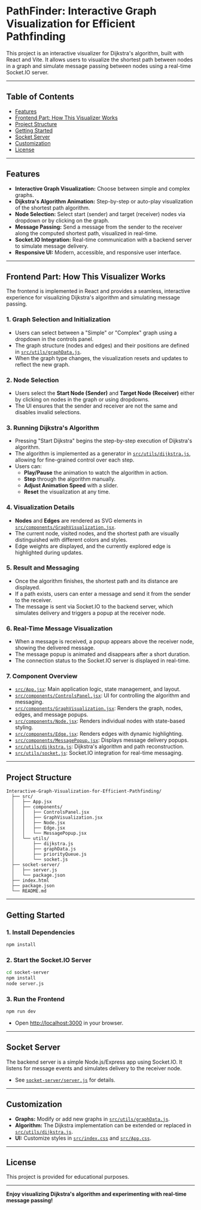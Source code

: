 
# PathFinder: Interactive Graph Visualization for Efficient Pathfinding

This project is an interactive visualizer for Dijkstra's algorithm, built with React and Vite. It allows users to visualize the shortest path between nodes in a graph and simulate message passing between nodes using a real-time Socket.IO server.

---

## Table of Contents

- [Features](#features)
- [Frontend Part: How This Visualizer Works](#frontend-part-how-this-visualizer-works)
- [Project Structure](#project-structure)
- [Getting Started](#getting-started)
- [Socket Server](#socket-server)
- [Customization](#customization)
- [License](#license)

---

## Features

- **Interactive Graph Visualization:** Choose between simple and complex graphs.
- **Dijkstra's Algorithm Animation:** Step-by-step or auto-play visualization of the shortest path algorithm.
- **Node Selection:** Select start (sender) and target (receiver) nodes via dropdown or by clicking on the graph.
- **Message Passing:** Send a message from the sender to the receiver along the computed shortest path, visualized in real-time.
- **Socket.IO Integration:** Real-time communication with a backend server to simulate message delivery.
- **Responsive UI:** Modern, accessible, and responsive user interface.

---

## Frontend Part: How This Visualizer Works

The frontend is implemented in React and provides a seamless, interactive experience for visualizing Dijkstra's algorithm and simulating message passing.

### 1. **Graph Selection and Initialization**

- Users can select between a "Simple" or "Complex" graph using a dropdown in the controls panel.
- The graph structure (nodes and edges) and their positions are defined in [`src/utils/graphData.js`](src/utils/graphData.js).
- When the graph type changes, the visualization resets and updates to reflect the new graph.

### 2. **Node Selection**

- Users select the **Start Node (Sender)** and **Target Node (Receiver)** either by clicking on nodes in the graph or using dropdowns.
- The UI ensures that the sender and receiver are not the same and disables invalid selections.

### 3. **Running Dijkstra's Algorithm**

- Pressing "Start Dijkstra" begins the step-by-step execution of Dijkstra's algorithm.
- The algorithm is implemented as a generator in [`src/utils/dijkstra.js`](src/utils/dijkstra.js), allowing for fine-grained control over each step.
- Users can:
  - **Play/Pause** the animation to watch the algorithm in action.
  - **Step** through the algorithm manually.
  - **Adjust Animation Speed** with a slider.
  - **Reset** the visualization at any time.

### 4. **Visualization Details**

- **Nodes** and **Edges** are rendered as SVG elements in [`src/components/GraphVisualization.jsx`](src/components/GraphVisualization.jsx).
- The current node, visited nodes, and the shortest path are visually distinguished with different colors and styles.
- Edge weights are displayed, and the currently explored edge is highlighted during updates.

### 5. **Result and Messaging**

- Once the algorithm finishes, the shortest path and its distance are displayed.
- If a path exists, users can enter a message and send it from the sender to the receiver.
- The message is sent via Socket.IO to the backend server, which simulates delivery and triggers a popup at the receiver node.

### 6. **Real-Time Message Visualization**

- When a message is received, a popup appears above the receiver node, showing the delivered message.
- The message popup is animated and disappears after a short duration.
- The connection status to the Socket.IO server is displayed in real-time.

### 7. **Component Overview**

- [`src/App.jsx`](src/App.jsx): Main application logic, state management, and layout.
- [`src/components/ControlsPanel.jsx`](src/components/ControlsPanel.jsx): UI for controlling the algorithm and messaging.
- [`src/components/GraphVisualization.jsx`](src/components/GraphVisualization.jsx): Renders the graph, nodes, edges, and message popups.
- [`src/components/Node.jsx`](src/components/Node.jsx): Renders individual nodes with state-based styling.
- [`src/components/Edge.jsx`](src/components/Edge.jsx): Renders edges with dynamic highlighting.
- [`src/components/MessagePopup.jsx`](src/components/MessagePopup.jsx): Displays message delivery popups.
- [`src/utils/dijkstra.js`](src/utils/dijkstra.js): Dijkstra's algorithm and path reconstruction.
- [`src/utils/socket.js`](src/utils/socket.js): Socket.IO integration for real-time messaging.

---

## Project Structure

```
Interactive-Graph-Visualization-for-Efficient-Pathfinding/
  ├── src/
  │   ├── App.jsx
  │   ├── components/
  │   │   ├── ControlsPanel.jsx
  │   │   ├── GraphVisualization.jsx
  │   │   ├── Node.jsx
  │   │   ├── Edge.jsx
  │   │   └── MessagePopup.jsx
  │   └── utils/
  │       ├── dijkstra.js
  │       ├── graphData.js
  │       ├── priorityQueue.js
  │       └── socket.js
  ├── socket-server/
  │   ├── server.js
  │   └── package.json
  ├── index.html
  ├── package.json
  └── README.md
```

---

## Getting Started

### 1. **Install Dependencies**

```sh
npm install
```

### 2. **Start the Socket.IO Server**

```sh
cd socket-server
npm install
node server.js
```

### 3. **Run the Frontend**

```sh
npm run dev
```

- Open [http://localhost:3000](http://localhost:3000) in your browser.

---

## Socket Server

The backend server is a simple Node.js/Express app using Socket.IO. It listens for message events and simulates delivery to the receiver node.

- See [`socket-server/server.js`](socket-server/server.js) for details.

---

## Customization

- **Graphs:** Modify or add new graphs in [`src/utils/graphData.js`](src/utils/graphData.js).
- **Algorithm:** The Dijkstra implementation can be extended or replaced in [`src/utils/dijkstra.js`](src/utils/dijkstra.js).
- **UI:** Customize styles in [`src/index.css`](src/index.css) and [`src/App.css`](src/App.css).

---

## License

This project is provided for educational purposes.

---

**Enjoy visualizing Dijkstra's algorithm and experimenting with real-time message passing!**
